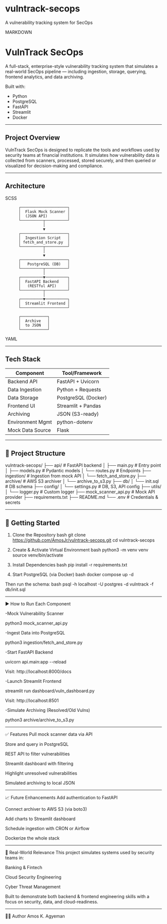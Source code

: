 # vulntrack-secops
A vulnerability tracking system for SecOps

MARKDOWN

# VulnTrack SecOps

A full-stack, enterprise-style vulnerability tracking system that simulates a real-world SecOps pipeline — including ingestion, storage, querying, frontend analytics, and data archiving.

Built with:
- Python
- PostgreSQL
- FastAPI
- Streamlit
- Docker

---

## Project Overview

VulnTrack SecOps is designed to replicate the tools and workflows used by security teams at financial institutions. It simulates how vulnerability data is collected from scanners, processed, stored securely, and then queried or visualized for decision-making and compliance.

---

## Architecture

SCSS

          ┌─────────────────────┐
          │  Flask Mock Scanner │
          │  (JSON API)         │
          └──────────┬──────────┘
                     │
                     ▼
          ┌─────────────────────┐
          │  Ingestion Script   │
          │ fetch_and_store.py  │
          └──────────┬──────────┘
                     │
                     ▼
          ┌─────────────────────┐
          │   PostgreSQL (DB)   │
          └──────────┬──────────┘
                     │
          ┌──────────▼──────────┐
          │  FastAPI Backend    │
          │   (RESTful API)     │
          └──────────┬──────────┘
                     │
          ┌──────────▼──────────┐
          │  Streamlit Frontend │
          └─────────────────────┘

          ┌────────────┐
          │  Archive   │
          │  to JSON   │
          └────────────┘

YAML

---

## Tech Stack

| Component        | Tool/Framework      |
|------------------|---------------------|
| Backend API      | FastAPI + Uvicorn   |
| Data Ingestion   | Python + Requests   |
| Data Storage     | PostgreSQL (Docker) |
| Frontend UI      | Streamlit + Pandas  |
| Archiving        | JSON (S3-ready)     |
| Environment Mgmt | python-dotenv       |
| Mock Data Source | Flask               |

---

## 📁 Project Structure

vulntrack-secops/
├── api/                    # FastAPI backend
│   ├── main.py             # Entry point
│   ├── models.py           # Pydantic models
│   └── routes.py           # Endpoints
├── ingestion/              # Ingestion from mock API
│   └── fetch_and_store.py
├── archive/                # AWS S3 archiver
│   └── archive_to_s3.py
├── db/
│   └── init.sql            # DB schema
├── config/
│   └── settings.py         # DB, S3, API config
├── utils/
│   └── logger.py           # Custom logger
├── mock_scanner_api.py     # Mock API provider
├── requirements.txt
├── README.md
└── .env                    # Credentials & secrets

---

## 🚀 Getting Started

1. Clone the Repository
bash
git clone https://github.com/AmosJr/vulntrack-secops.git
cd vulntrack-secops

2. Create & Activate Virtual Environment
bash
python3 -m venv venv
source venv/bin/activate

3. Install Dependencies
bash
pip install -r requirements.txt

4. Start PostgreSQL (via Docker)
bash
docker compose up -d

Then run the schema:
bash
psql -h localhost -U postgres -d vulntrack -f db/init.sql

---

▶️ How to Run Each Component

-Mock Vulnerability Scanner

python3 mock_scanner_api.py

-Ingest Data into PostgreSQL

python3 ingestion/fetch_and_store.py

-Start FastAPI Backend

uvicorn api.main:app --reload

Visit: http://localhost:8000/docs

-Launch Streamlit Frontend

streamlit run dashboard/vuln_dashboard.py

Visit: http://localhost:8501

-Simulate Archiving (Resolved/Old Vulns)

python3 archive/archive_to_s3.py

_____
✅ Features
 Pull mock scanner data via API
 
 Store and query in PostgreSQL
 
 REST API to filter vulnerabilities
 
 Streamlit dashboard with filtering
 
 Highlight unresolved vulnerabilities
 
 Simulated archiving to local JSON
_____
📈 Future Enhancements
Add authentication to FastAPI

Connect archiver to AWS S3 (via boto3)

Add charts to Streamlit dashboard

Schedule ingestion with CRON or Airflow

Dockerize the whole stack
______
🧠 Real-World Relevance
This project simulates systems used by security teams in:

Banking & Fintech

Cloud Security Engineering

Cyber Threat Management

Built to demonstrate both backend & frontend engineering skills with a focus on security, data, and cloud-readiness.
_____

👨‍💻 Author
Amos K. Agyeman
